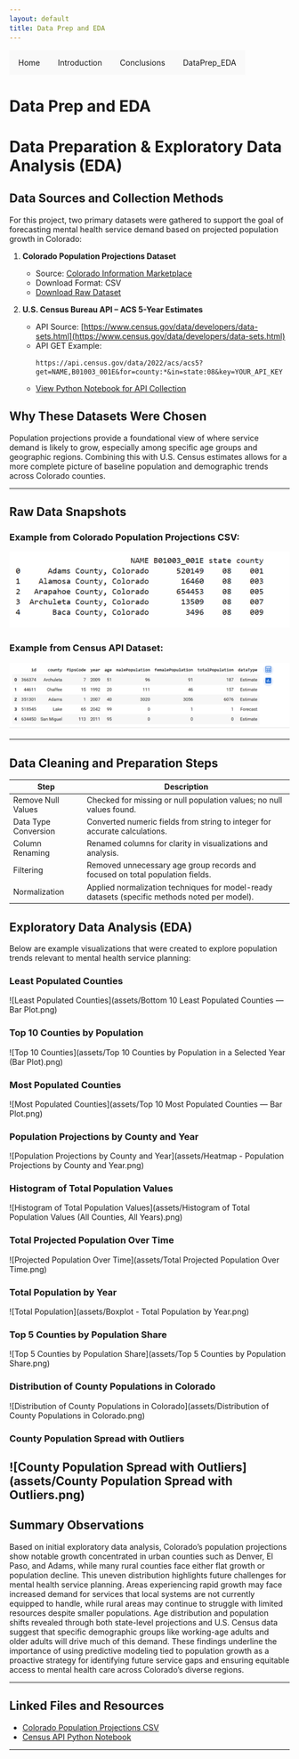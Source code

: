 ```yaml
---
layout: default
title: Data Prep and EDA
---
```


<ul class="nav">
  <li><a href="index.html">Home</a></li>
  <li><a href="introduction.html">Introduction</a></li>
  <li><a href="conclusion.html">Conclusions</a></li>
  <li class="dropdown">
    <a href="dataprep_eda.html" class="dropbtn">DataPrep_EDA</a>
    <div class="dropdown-content">
      <a href="clustering.html">Clustering</a>
      <a href="arm.html">ARM</a>
      <a href="naivebayes.html">NaiveBayes</a>
      <a href="dectrees.html">DecTrees</a>
      <a href="svms.html">SVMs</a>
      <a href="regression.html">Regression</a>
      <a href="nn.html">NN</a>
    </div>
  </li>
</ul>

<style>
.nav {
  list-style-type: none;
  margin: 0;
  padding: 0;
  overflow: hidden;
}

.nav li {
  float: left;
  position: relative;
}

.nav li a, .dropbtn {
  display: inline-block;
  padding: 14px 16px;
  text-decoration: none;
  background-color: #f9f9f9;
}

.nav li .dropdown-content {
  display: none;
  position: absolute;
  background-color: #f9f9f9;
  min-width: 160px;
  box-shadow: 0px 8px 16px 0px rgba(0,0,0,0.2);
}

.nav li:hover .dropdown-content {
  display: block;
}

.dropdown-content a {
  color: black;
  padding: 12px 16px;
  display: block;
  text-decoration: none;
}

.dropdown-content a:hover {
  background-color: #ddd;
}
</style>

# Data Prep and EDA

# Data Preparation & Exploratory Data Analysis (EDA)

## Data Sources and Collection Methods

For this project, two primary datasets were gathered to support the goal of forecasting mental health service demand based on projected population growth in Colorado:

1. **Colorado Population Projections Dataset**
   - Source: [Colorado Information Marketplace](https://data.colorado.gov/Demographics/Population-Projections-in-Colorado/q5vp-adf3/about_data)
   - Download Format: CSV
   - [Download Raw Dataset](assets/Population_Projections_in_Colorado_20250713.csv)

2. **U.S. Census Bureau API – ACS 5-Year Estimates**
   - API Source: [https://www.census.gov/data/developers/data-sets.html](https://www.census.gov/data/developers/data-sets.html)
   - API GET Example:
     ```
     https://api.census.gov/data/2022/acs/acs5?get=NAME,B01003_001E&for=county:*&in=state:08&key=YOUR_API_KEY
     ```
   - [View Python Notebook for API Collection](assets/colorado_population_api_project.ipynb)

## Why These Datasets Were Chosen

Population projections provide a foundational view of where service demand is likely to grow, especially among specific age groups and geographic regions. Combining this with U.S. Census estimates allows for a more complete picture of baseline population and demographic trends across Colorado counties.

---

## Raw Data Snapshots

### Example from Colorado Population Projections CSV:

![Raw Population Data](assets/raw_population_data.png)

### Example from Census API Dataset:

![Raw Census API Data](assets/raw_census_api_data.png)

---

## Data Cleaning and Preparation Steps


| Step | Description |
|------|-------------|
| Remove Null Values | Checked for missing or null population values; no null values found. |
| Data Type Conversion | Converted numeric fields from string to integer for accurate calculations. |
| Column Renaming | Renamed columns for clarity in visualizations and analysis. |
| Filtering | Removed unnecessary age group records and focused on total population fields. |
| Normalization | Applied normalization techniques for model-ready datasets (specific methods noted per model). |

## Exploratory Data Analysis (EDA)

Below are example visualizations that were created to explore population trends relevant to mental health service planning:

### Least Populated Counties

![Least Populated Counties](assets/Bottom 10 Least Populated Counties — Bar Plot.png)

### Top 10 Counties by Population

![Top 10 Counties](assets/Top 10 Counties by Population in a Selected Year (Bar Plot).png)

### Most Populated Counties

![Most Populated Counties](assets/Top 10 Most Populated Counties — Bar Plot.png)

### Population Projections by County and Year

![Population Projections by County and Year](assets/Heatmap - Population Projections by County and Year.png)

### Histogram of Total Population Values

![Histogram of Total Population Values](assets/Histogram of Total Population Values (All Counties, All Years).png)

###  Total Projected Population Over Time

![Projected Population Over Time](assets/Total Projected Population Over Time.png)

###  Total Population by Year

![Total Population](assets/Boxplot - Total Population by Year.png)

###  Top 5 Counties by Population Share

![Top 5 Counties by Population Share](assets/Top 5 Counties by Population Share.png)

###  Distribution of County Populations in Colorado

![Distribution of County Populations in Colorado](assets/Distribution of County Populations in Colorado.png)

###  County Population Spread with Outliers

![County Population Spread with Outliers](assets/County Population Spread with Outliers.png)
---

## Summary Observations
Based on initial exploratory data analysis, Colorado’s population projections show notable growth concentrated in urban counties such as Denver, El Paso, and Adams, while many rural counties face either flat growth or population decline. This uneven distribution highlights future challenges for mental health service planning. Areas experiencing rapid growth may face increased demand for services that local systems are not currently equipped to handle, while rural areas may continue to struggle with limited resources despite smaller populations. Age distribution and population shifts revealed through both state-level projections and U.S. Census data suggest that specific demographic groups like working-age adults and older adults will drive much of this demand. These findings underline the importance of using predictive modeling tied to population growth as a proactive strategy for identifying future service gaps and ensuring equitable access to mental health care across Colorado’s diverse regions.

---

## Linked Files and Resources

- [Colorado Population Projections CSV](assets/Population_Projections_in_Colorado_20250713.csv)
- [Census API Python Notebook](assets/colorado_population_api_project.ipynb)

---

